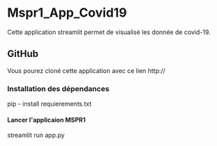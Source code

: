 # Mspr1_App_Covid19

Cette application streamlit permet de visualisé les donnée de covid-19.

## GitHub

Vous pourez cloné cette application avec ce lien http://

### Installation des dépendances

pip - install requierements.txt

#### Lancer l'applicaion MSPR1

streamlit run app.py